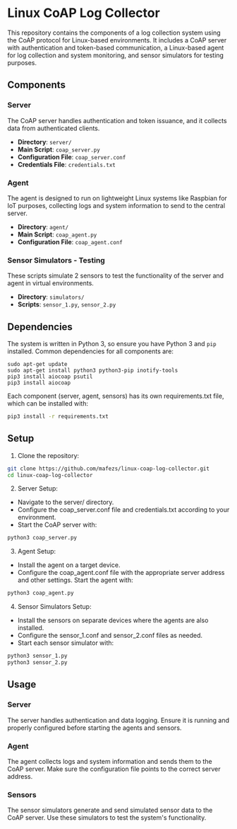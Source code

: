 # Linux CoAP Log Collector

This repository contains the components of a log collection system using the CoAP protocol for Linux-based environments. It includes a CoAP server with authentication and token-based communication, a Linux-based agent for log collection and system monitoring, and sensor simulators for testing purposes.

## Components

### Server
The CoAP server handles authentication and token issuance, and it collects data from authenticated clients.

- **Directory**: `server/`
- **Main Script**: `coap_server.py`
- **Configuration File**: `coap_server.conf`
- **Credentials File**: `credentials.txt`

### Agent
The agent is designed to run on lightweight Linux systems like Raspbian for IoT purposes, collecting logs and system information to send to the central server.

- **Directory**: `agent/`
- **Main Script**: `coap_agent.py`
- **Configuration File**: `coap_agent.conf`

### Sensor Simulators - Testing
These scripts simulate 2 sensors to test the functionality of the server and agent in virtual environments.

- **Directory**: `simulators/`
- **Scripts**: `sensor_1.py`, `sensor_2.py`

## Dependencies

The system is written in Python 3, so ensure you have Python 3 and `pip` installed. Common dependencies for all components are:

```shell
sudo apt-get update 
sudo apt-get install python3 python3-pip inotify-tools
pip3 install aiocoap psutil
pip3 install aiocoap
```
Each component (server, agent, sensors) has its own requirements.txt file, which can be installed with:

```sh
pip3 install -r requirements.txt
```
## Setup 
1. Clone the repository:
```sh
git clone https://github.com/mafezs/linux-coap-log-collector.git
cd linux-coap-log-collector
```
2. Server Setup:
* Navigate to the server/ directory.
* Configure the coap_server.conf file and credentials.txt according to your environment.
* Start the CoAP server with:
```sh
python3 coap_server.py
```
3. Agent Setup:
* Install the agent on a target device.
* Configure the coap_agent.conf file with the appropriate server address and other settings.
Start the agent with:
```sh
python3 coap_agent.py
```
4. Sensor Simulators Setup:
* Install the sensors on separate devices where the agents are also installed.
* Configure the sensor_1.conf and sensor_2.conf files as needed.
* Start each sensor simulator with:
```sh
python3 sensor_1.py
python3 sensor_2.py
```
## Usage
### Server
The server handles authentication and data logging. Ensure it is running and properly configured before starting the agents and sensors.
### Agent
The agent collects logs and system information and sends them to the CoAP server. Make sure the configuration file points to the correct server address.
### Sensors
The sensor simulators generate and send simulated sensor data to the CoAP server. Use these simulators to test the system's functionality.
